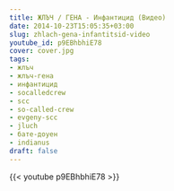 ```yaml
---
title: ЖЛЪЧ / ГЕНА - Инфантицид (Видео)
date: 2014-10-23T15:05:35+03:00
slug: zhlach-gena-infantitsid-video
youtube_id: p9EBhbhiE78
cover: cover.jpg
tags:
- жлъч
- жлъч-гена
- инфантицид
- socalledcrew
- scc
- so-called-crew
- evgeny-scc
- jluch
- бате-доуен
- indianus
draft: false
---
```


{{< youtube p9EBhbhiE78 >}}
